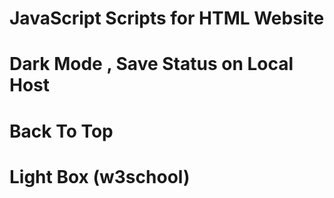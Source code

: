 # JavaScript Scripts for HTML Website
# Dark Mode , Save Status on Local Host
# Back To Top
# Light Box (w3school)
